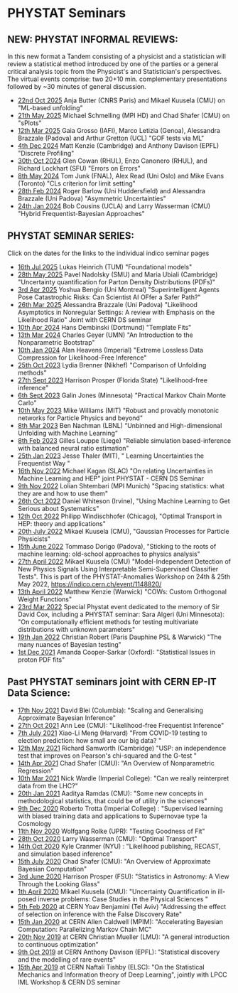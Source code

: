 # PHYSTAT Seminars

## **NEW**: PHYSTAT INFORMAL REVIEWS:

In this new format a Tandem consisting of a physicist and a statistician will review a statistical method introduced by one of the parties or a general critical analysis topic from the Physicist's and Statistician's perspectives. The virtual events comprise: two 20+10 min. complementary presentations followed by ~30 minutes of general discussion.

  * [22nd Oct 2025](https://indico.cern.ch/event/1553294/) Anja Butter (CNRS Paris) and Mikael Kuusela (CMU) on "ML-based unfolding"
  * [21th May 2025](https://indico.cern.ch/event/1502125/) Michael Schmelling (MPI HD) and Chad Shafer (CMU) on "sPlots" 
  * [12th Mar 2025](https://indico.cern.ch/event/1502081) Gaia Grosso (IAFI), Marco Letizia (Genoa), Alessandra Brazzale (Padova) and Arthur Gretton (UCL) "GOF tests via ML"
  * [4th Dec 2024](https://indico.cern.ch/event/1464776/) Matt Kenzie (Cambridge) and Anthony Davison (EPFL) "Discrete Profiling"
  * [30th Oct 2024](https://indico.cern.ch/event/1464775/) Glen Cowan (RHUL), Enzo Canonero (RHUL), and Richard Lockhart (SFU) "Errors on Errors"
  * [8th May 2024](https://indico.cern.ch/event/1357458/) Tom Junk (FNAL), Alex Read (Uni Oslo) and Mike Evans (Toronto) "CLs criterion for limit setting"
  * [28th Feb 2024](https://indico.cern.ch/event/1356303/) Roger Barlow (Uni Huddersfield) and Alessandra Brazzale (Uni Padova) "Asymmetric Uncertainties"
  * [24th Jan 2024](https://indico.cern.ch/event/1356298/) Bob Cousins (UCLA) and Larry Wasserman (CMU) "Hybrid Frequentist-Bayesian Approaches"
 
 
## PHYSTAT SEMINAR SERIES: 

Click on the dates for the links to the individual indico seminar pages

   * [16th Jul 2025](https://indico.cern.ch/event/1544068/)    Lukas Heinrich (TUM) "Foundational models"
   * [28th May 2025](https://indico.cern.ch/event/1541473/)    Pavel Nadolsky (SMU) and Maria Ubiali (Cambridge) "Uncertainty quantification for Parton Density Distributions (PDFs)"
   * [3rd Apr 2025](https://indico.cern.ch/event/1522388/)     Yoshua Bengio (Uni Montreal) "Superintelligent Agents Pose Catastrophic Risks: Can Scientist AI OFfer a Safer Path?"
   * [26th Mar 2025](https://indico.cern.ch/event/1482261/)    Alessandra Brazzale (Uni Padova) "Likelihood Asymptotics in Nonregular Settings: A review with Emphasis on the Likelihood Ratio" Joint with CERN DS seminar
   * [10th Apr 2024](https://indico.cern.ch/event/1388109/)    Hans Dembinski (Dortmund) "Template Fits"
   * [13th Mar 2024](https://indico.cern.ch/event/1362672/)    Charles Geyer (UMN) "An Introduction to the Nonparametric Bootstrap"
   * [10th Jan 2024](https://indico.cern.ch/event/1360660/)    Alan Heavens (Imperial) "Extreme Lossless Data Compression for Likelihood-Free Inference"
   * [25th Oct 2023](https://indico.cern.ch/event/1328619/)    Lydia Brenner (Nikhef) "Comparison of Unfolding methods"
   * [27th Sept 2023](https://indico.cern.ch/event/1320100/)     Harrison Prosper (Florida State) "Likelihood-free inference"
   * [6th Sept 2023](https://indico.cern.ch/event/1315922/)      Galin Jones (Minnesota) "Practical Markov Chain Monte Carlo"
   * [10th May 2023](https://indico.cern.ch/event/1282061/)     Mike Williams (MIT) "Robust and provably monotonic networks for Particle Physics and beyond"
   * [8th Mar 2023](https://indico.cern.ch/event/1257370/)       Ben Nachman  (LBNL) “Unbinned and High-dimensional Unfolding with Machine Learning“
   * [8th Feb 2023](https://indico.cern.ch/event/1204236/)       Gilles Louppe (Liege) "Reliable simulation based-inference with balanced neural ratio estimation"
   * [25th Jan 2023](https://indico.cern.ch/event/1203477/)      Jesse Thaler (MIT),  " Learning Uncertainties the Frequentist Way "     
   * [16th Nov 2022](https://indico.cern.ch/event/1212046/)      Michael Kagan (SLAC) "On relating Uncertainties in Machine Learning and HEP"  joint PHYSTAT -  CERN DS Seminar
   * [9th Nov 2022](https://indico.cern.ch/event/1203475/)       Lolian Shtembari (MPI Munich) "Spacing statistics: what they are and how to use them"
   * [26th Oct 2022](https://indico.cern.ch/event/1172085/)      Daniel Whiteson (Irvine), "Using Machine Learning to Get Serious about Systematics"
   * [12th Oct 2022](https://indico.cern.ch/event/1203474/)      Philipp Windischhofer (Chicago), "Optimal Transport in HEP: theory and applications"
   * [20th July 2022](https://indico.cern.ch/event/1169741/)      Mikael Kuusela (CMU), "Gaussian Processes for Particle Physicists"
   * [15th June 2022](https://indico.cern.ch/event/1169738/)    Tommaso Dorigo (Padova), "Sticking to the roots of machine learning: old-school approaches to physics analysis"
   * [27th April 2022](https://indico.cern.ch/event/1148820/)    Mikael Kuusela (CMU) "Model-Independent Detection of New Physics Signals Using Interpretable Semi-Supervised Classifier Tests". This is part of the PHYSTAT-Anomalies Workshop on 24th & 25th May 2022, https://indico.cern.ch/event/1148820/ 
   * [13th April 2022](https://indico.cern.ch/event/1148823/)     Matthew Kenzie (Warwick) "COWs: Custom Orthogonal Weight Functions" 
   * [23rd Mar 2022](https://indico.cern.ch/event/1130770/)     Special Phystat event dedicated to the memory of Sir David Cox, including a PHYSTAT seminar:
      Sara Algeri (Uni Minnesota): "On computationally efficient methods for testing multivariate distributions with unknown parameters"
   * [19th Jan 2022](https://indico.cern.ch/event/1112438/)      Christian Robert (Paris Dauphine PSL & Warwick) "The many nuances of Bayesian testing"
   * [1st Dec 2021](https://indico.cern.ch/event/1088026/)        Amanda Cooper-Sarkar (Oxford): "Statistical Issues in proton PDF fits"


## Past PHYSTAT seminars joint with CERN EP-IT Data Science:  

   * [17th Nov 2021](https://indico.cern.ch/event/1083323/)   David Blei (Columbia): "Scaling and Generalising Approximate Bayesian Inference"
   * [27th Oct 2021](https://indico.cern.ch/event/1085699/)    Ann Lee (CMU): "Likelihood-free Frequentist Inference"
   * [7th July 2021](https://indico.cern.ch/event/1050955/)      Xiao-Li Meng (Harvard) "From COVID-19 testing to election prediction: how small are our big data? "
   * [12th May 2021](https://indico.cern.ch/event/1036527/)   Richard Samworth (Cambridge)  "USP: an independence test that improves on Pearson's chi-squared and the G-test "
   * [14th Apr 2021](https://indico.cern.ch/event/1027448/)    Chad Shafer (CMU):  "An Overview of Nonparametric Regression"
   * [10th Mar 2021](https://indico.cern.ch/event/1012319/)   Nick Wardle (Imperial College):  "Can we really reinterpret data from the LHC?"
   * [20th Jan 2021](https://indico.cern.ch/event/995950/)    Aaditya Ramdas (CMU): "Some new concepts in methodological statistics, that could be of utility in the sciences"
   * [9th Dec 2020](https://indico.cern.ch/event/977392/)    Roberto Trotta (Imperial College) : "Supervised learning  with biased training data and applications to Supernovae type 1a Cosmology
   * [11th Nov 2020](https://indico.cern.ch/event/972293/)   Wolfgang Rolke (UPR):  "Testing Goodness of Fit"
   * [28th Oct 2020](https://indico.cern.ch/event/968985/)    Larry Wasserman (CMU): "Optimal Transport"
   * [14th Oct 2020](https://indico.cern.ch/event/962997/)    Kyle Cranmer (NYU) : "Likelihood publishing, RECAST, and simulation based inference"
   * [15th July 2020](https://indico.cern.ch/event/937896/)    Chad Shafer (CMU): "An Overview of Approximate Bayesian Computation"
   * [3rd June 2020](https://indico.cern.ch/event/920953/)   Harrison Prosper (FSU): "Statistics in Astronomy: A View Through the Looking Glass"
   * [1th April 2020](https://indico.cern.ch/event/882374/)    Mikael Kuusela (CMU): "Uncertainty Quantification  in ill-posed inverse problems: Case Studies in the Physical Sciences "
   * [5th Feb 2020](https://indico.cern.ch/event/842572/) at CERN     Yoav Benjamini (Tel Aviv)  "Addressing the effect of selection on inference with the False Discovery Rate"
   * [15th Jan 2020](https://indico.cern.ch/event/920953/) at CERN    Allen Caldwell (MPIM): "Accelerating Bayesian Computation: Parallelizing Markov Chain MC"
   * [20th Nov 2019](https://indico.cern.ch/event/839925/) at CERN  Christian Mueller (LMU): "A general introduction to continuous optimization"
   * [9th Oct 2019](https://indico.cern.ch/event/837050/) at CERN    Anthony Davison (EPFL): "Statistical discovery and the modelling of rare events"
   * [15th Apr 2019](https://indico.cern.ch/event/766872/contributions/3287979/) at CERN    Naftali Tishby (ELSC): "On the Statistical Mechanics and Information theory of Deep Learning", jointly with LPCC IML Workshop & CERN DS seminar
